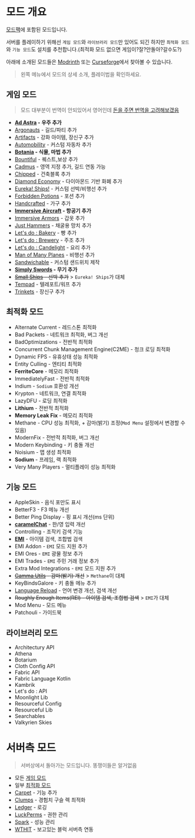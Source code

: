 # 모드 개요
[모드팩](https://drive.google.com/drive/folders/1axEqjxyof262ACai33CYRI4uVMQCpQRf?usp=drive_link)에 포함된 모드입니다.

서버를 플레이하기 위해선 `게임 모드`와 `라이브러리 모드`만 있어도 되긴 하지만 `최적화 모드`와 `기능 모드`도 설치를 추천합니다.(최적화 모드 없으면 게임이?잘?안돌아?갈수도?)

아래에 소개된 모드들은 [Modrinth](https://modrinth.com/mods) 또는 [Curseforge](https://www.curseforge.com/minecraft)에서 찾아볼 수 있습니다.

> 왼쪽 메뉴에서 모드의 상세 소개, 플레이법을 확인하세요.

## 게임 모드
> 모드 대부분이 번역이 안되있어서 영어인데 [돈을 주면 번역을 고려해보갰음](server#서버가-맘에-안들어요-근데-나는-돈이-많아요)

* **[Ad Astra](mods/games/adastra) - 우주 추가**
* [Argonauts](mods/games/argonauts) - 길드/파티 추가
* [Artifacts](mods/games/artifacts) - 강화 아이템, 장신구 추가
* [Automobility](mods/games/automobility) - 커스텀 자동차 추가
* **[Botania](mods/games/botania) - 식물, 마법 추가**
* [Bountiful](mods/games/bountiful) - 퀘스트,보상 추가
* [Cadmus](mods/games/cadmus) - 영역 지정 추가, 길드 연동 가능
* [Chipped](mods/games/chipped) - 건축블록 추가
* [Diamond Economy](mods/games/diamondeconomy) - 다이아몬드 기반 화폐 추가
* [Eureka! Ships!](mods/games/eureka) - 커스텀 선박/비행선 추가
* [Forbidden Potions](mods/games/forpotions) - 포션 추가
* [Handcrafted](mods/games/handcrafted) - 가구 추가
* **[Immersive Aircraft](mods/games/immair) - 항공기 추가**
* [Immersive Armors](mods/games/immarmor) - 갑옷 추가
* [Just Hammers](mods/games/justHammers) - 채굴용 망치 추가
* [Let's do : Bakery](mods/games/letsbaking) - 빵 추가
* [Let's do : Brewery](mods/games/letsbrew) - 주조 추가
* [Let's do : Candelight](mods/games/letscandle) - 요리 추가
* [Man of Many Planes](mods/games/immair?id=man-of-many-planes) - 비행선 추가
* [Sandwichable](mods/games/sandwichable) - 커스텀 샌드위치 제작 
* **[Simply Swords](mods/games/simplyswords) - 무기 추가**
* ~~[Small Ships](mods/games/smallShips) - 선박 추가~~ > `Eureka! Ships`가 대체
* [Tempad](mods/games/tempad) - 텔레포트/워프 추가
* [Trinkets](mods/games/trinkets) - 장신구 추가

## 최적화 모드
* Alternate Current - 레드스톤 최적화
* Bad Packets - 네트워크 최적화, 버그 개선
* BadOptimizations - 전반적 최적화
* Concurrent Chunk Management Engine(C2ME) - 청크 로딩 최적화
* Dynamic FPS - 유휴상태 성능 최적화
* Entity Culling - 엔티티 최적화
* **FerriteCore** - 메모리 최적화
* ImmediatelyFast - 전반적 최적화
* Indium - `Sodium` 호환성 개선
* Krypton - 네트워크, 연결 최적화
* LazyDFU - 로딩 최적화
* **Lithium** - 전반적 최적화
* **Memory Leak Fix** - 메모리 최적화
* Methane - CPU 성능 최적화, + 감마(밝기) 조정(`Mod Menu` 설정에서 변경할 수 있음)
* ModernFix - 전반적 최적화, 버그 개선
* Modern Keybinding - 키 충돌 개선
* Noisium - 맵 생성 최적화
* **Sodium** - 프레임, 랙 최적화
* Very Many Players - 멀티플레이 성능 최적화

## 기능 모드
* AppleSkin - 음식 포만도 표시
* BetterF3 - F3 메뉴 개선
* Better Ping Display - 핑 표시 개선(ms 단위)
* **[caramelChat](mods/misc/caramel)** - 한/영 입력 개선
* Controlling - 조작키 검색 기능
* **[EMI](mods/misc/emi)** - 아이템 검색, 조합법 검색 
* EMI Addon - `EMI` 모드 지원 추가
* EMI Ores - `EMI` 광물 정보 추가
* EMI Trades - `EMI` 주민 거래 정보 추가
* Extra Mod Integrations - `EMI` 모드 지원 추가
* ~~[Gamma Utils](mods/misc/gammaUtils) - 감마(밝기) 개선~~ > `Methane`이 대체
* KeyBindsGalore - 키 충돌 메뉴 추가
* [Language Reload](mods/misc/lang) - 언어 변경 개선, 검색 개선
* ~~Roughly Enough Items(REI) - 아이템 검색, 조합법 검색~~ > `EMI`가 대체
* Mod Menu - 모드 메뉴
* Patchouli - 가이드북

## 라이브러리 모드
* Architectury API
* Athena
* Botarium
* Cloth Config API
* Fabric API
* Fabric Language Kotlin
* Kambrik
* Let's do : API
* Moonlight Lib
* Resourceful Config
* Resourceful Lib
* Searchables
* Valkyrien Skies

# 서버측 모드
> 서버상에서 돌아가는 모드입니다. 똥쟁이들은 알거없음

* 모든 [게임 모드](#게임-모드)
* 일부 [최적화 모드](#최적화-모드)
* [Carpet](https://www.curseforge.com/minecraft/mc-mods/carpet) - 기능 추가
* [Clumps](https://modrinth.com/mod/clumps) - 경험치 구슬 렉 최적화
* [Ledger](https://www.quiltservertools.net/Ledger/latest/) - 로깅
* [LuckPerms](https://modrinth.com/mod/luckperms) - 권한 관리
* [Spark](https://spark.lucko.me/) - 성능 관리
* [WTHIT](https://modrinth.com/mod/wthit) - 보고있는 블럭 서버측 연동
